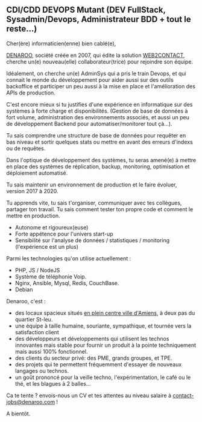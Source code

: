 ## CDI/CDD DEVOPS Mutant (DEV FullStack, Sysadmin/Devops, Administrateur BDD + tout le reste...)

Cher(ère) informaticien(enne) bien cablé(e),

[DENAROO](http://www.denaroo.com), société créée en 2007, qui édite la solution [WEB2CONTACT](http://www.web2contact.com), cherche un(e) nouveau(elle) collaborateur(trice) pour rejoindre son équipe.

Idéalement, on cherche un(e) AdminSys qui a pris le train Devops, et qui connait le monde du développement pour aider aussi sur des outils backoffice et participer un peu aussi à la mise en place et l'amélioration des APIs de production.

C'est encore mieux si tu justifies d'une expérience en informatique sur des systèmes à forte charge et disponibilités. (Gestion de base de données à fort volume, administration  des environnements associés, et aussi un peu de développement Backend pour automatiser/monitorer tout çà...).

Tu sais comprendre une structure de base de données pour requêter en bas niveau et sortir quelques stats ou mettre en avant des erreurs d'indexs ou de requêtes.

Dans l'optique de développement des systèmes, tu seras amené(e) à mettre en place des systèmes de réplication, backup, monitoring, optimisation et déploiement automatisé.

Tu sais maintenir un environnement de production et le faire évoluer, version 2017 à 2020.

Tu apprends vite, tu sais t'organiser, communiquer avec tes collègues, partager ton travail. Tu sais comment tester ton propre code et comment le mettre en production. 

- Autonome et rigoureux(euse)
- Forte appétence pour l'univers start-up 
- Sensibilité sur l'analyse de données / statistiques / monitoring (l'expérience est un plus) 

Parmi les technologies qu'on utilise actuellement : 
- PHP, JS / NodeJS
- Système de téléphonie Voip.
- Nginx, Ansible, Mysql, Redis, CouchBase.
- Debian

Denaroo, c'est :
- des locaux spacieux situés [en plein centre ville d'Amiens](https://goo.gl/maps/MJTJpSL8jcG2), à deux pas du quartier St-leu.
- une équipe à taille humaine, souriante, sympathique, et tournée vers la satisfaction client
- des développeurs et développements qui utilisent les technos innovantes mais stable pour fournir un produit à la pointe techniquement mais aussi 100% fonctionnel.
- des clients du secteur privé: des PME, grands groupes, et TPE.
- des projets qui te permettent fréquemment d'essayer de nouveaux langages ou technos.
- un goût prononcé pour la veille techno, l'expérimentation, le café ou le thé, et les blagues à 2 balles...

Ca te tente ? envois-nous un CV et tes attentes au niveau salaire à contact-jobs@denaroo.com !  

A bientôt.
